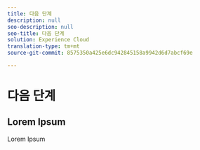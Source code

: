 ```yaml
---
title: 다음 단계
description: null
seo-description: null
seo-title: 다음 단계
solution: Experience Cloud
translation-type: tm+mt
source-git-commit: 8575350a425e6dc942845158a9942d6d7abcf69e

---
```



# 다음 단계

## Lorem Ipsum

Lorem Ipsum